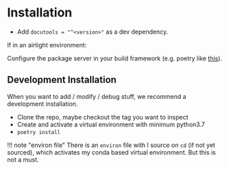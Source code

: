 # Installation

- Add `docutools = "^<version>"` as a dev dependency.

If in an airtight environment:

Configure the package server in your build framework (e.g. poetry like [this](https://python-poetry.org/docs/repositories/)).

## Development Installation

When you want to add / modify / debug stuff, we recommend a development installation.

- Clone the repo, maybe checkout the tag you want to inspect
- Create and activate a virtual environment with minimum python3.7
- `poetry install`

!!! note "environ file"
    There is an `environ` file with I source on `cd` (if not yet sourced), which activates my conda
    based virtual environment. But this is not a must.



